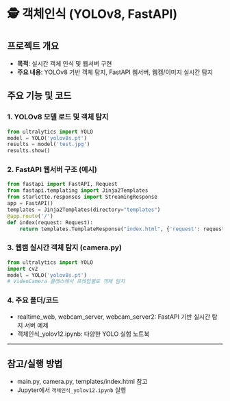 # 🕵️ 객체인식 (YOLOv8, FastAPI)

## 프로젝트 개요
- **목적**: 실시간 객체 인식 및 웹서버 구현
- **주요 내용**: YOLOv8 기반 객체 탐지, FastAPI 웹서버, 웹캠/이미지 실시간 탐지

## 주요 기능 및 코드

### 1. YOLOv8 모델 로드 및 객체 탐지
```python
from ultralytics import YOLO
model = YOLO('yolov8s.pt')
results = model('test.jpg')
results.show()
```

### 2. FastAPI 웹서버 구조 (예시)
```python
from fastapi import FastAPI, Request
from fastapi.templating import Jinja2Templates
from starlette.responses import StreamingResponse
app = FastAPI()
templates = Jinja2Templates(directory="templates")
@app.route('/')
def index(request: Request):
    return templates.TemplateResponse("index.html", {'request': request})
```

### 3. 웹캠 실시간 객체 탐지 (camera.py)
```python
from ultralytics import YOLO
import cv2
model = YOLO('yolov8s.pt')
# VideoCamera 클래스에서 프레임별로 객체 탐지
```

### 4. 주요 폴더/코드
- realtime_web, webcam_server, webcam_server2: FastAPI 기반 실시간 탐지 서버 예제
- 객체인식_yolov12.ipynb: 다양한 YOLO 실험 노트북

---

## 참고/실행 방법
- main.py, camera.py, templates/index.html 참고
- Jupyter에서 `객체인식_yolov12.ipynb` 실행

